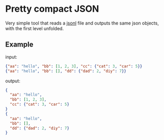 # Pretty compact JSON

Very simple tool that reads a [jsonl](https://en.wikipedia.org/wiki/JSON_Streaming#Line_delimited_JSON) file and outputs the same json objects, with the first level unfolded.


## Example

input:
```json
{"aa": "hello", "bb": [1, 2, 3], "cc": {"cat": 3, "car": 5}}
{"aa": "hello", "bb": [], "dd": {"dad": 2, "diy": 7}}
```

output:
```json
{
  "aa": "hello",
  "bb": [1, 2, 3],
  "cc": {"cat": 3, "car": 5}
}
{
  "aa": "hello",
  "bb": [],
  "dd": {"dad": 2, "diy": 7}
}
```
